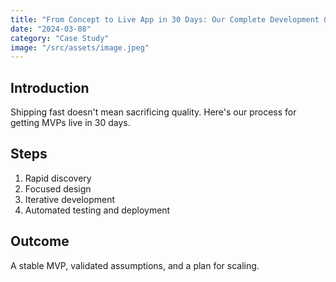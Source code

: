 ```yaml
---
title: "From Concept to Live App in 30 Days: Our Complete Development & Deployment Process"
date: "2024-03-08"
category: "Case Study"
image: "/src/assets/image.jpeg"
---
```


## Introduction
Shipping fast doesn't mean sacrificing quality. Here's our process for getting MVPs live in 30 days.

## Steps
1. Rapid discovery
2. Focused design
3. Iterative development
4. Automated testing and deployment

## Outcome
A stable MVP, validated assumptions, and a plan for scaling.
